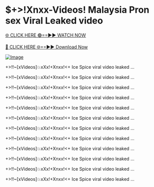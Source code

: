 # $+>!Xnxx-Videos! Malaysia Pron sex Viral Leaked video



[🌐 CLICK HERE 🟢==►► WATCH NOW](http://live-tvstream.com/2025/01/26/viral-video/)

[🔴 CLICK HERE 🌐==►► Download Now](http://live-tvstream.com/2025/01/26/viral-video)

[![Image](https://github.com/user-attachments/assets/a0411060-44d6-429a-b74c-272b07b98f91)](http://live-tvstream.com/2025/01/26/viral-video)

+>!!~[xVideos]💥️xXx!+Xnxx!<+ Ice Spice viral video leaked ...


+>!!~[xVideos]💥️xXx!+Xnxx!<+ Ice Spice viral video leaked ...


+>!!~[xVideos]💥️xXx!+Xnxx!<+ Ice Spice viral video leaked ...


+>!!~[xVideos]💥️xXx!+Xnxx!<+ Ice Spice viral video leaked ...


+>!!~[xVideos]💥️xXx!+Xnxx!<+ Ice Spice viral video leaked ...


+>!!~[xVideos]💥️xXx!+Xnxx!<+ Ice Spice viral video leaked ...


+>!!~[xVideos]💥️xXx!+Xnxx!<+ Ice Spice viral video leaked ...


+>!!~[xVideos]💥️xXx!+Xnxx!<+ Ice Spice viral video leaked ...


+>!!~[xVideos]💥️xXx!+Xnxx!<+ Ice Spice viral video leaked ...


+>!!~[xVideos]💥️xXx!+Xnxx!<+ Ice Spice viral video leaked ...


+>!!~[xVideos]💥️xXx!+Xnxx!<+ Ice Spice viral video leaked ...


+>!!~[xVideos]💥️xXx!+Xnxx!<+ Ice Spice viral video leaked ...
